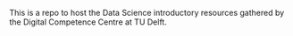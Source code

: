 This is a repo to host the Data Science introductory resources gathered by the Digital Competence Centre at TU Delft.
